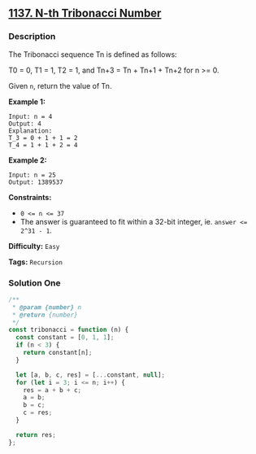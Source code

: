 ## [1137. N-th Tribonacci Number](https://leetcode.com/problems/n-th-tribonacci-number/)

### Description

The Tribonacci sequence Tn is defined as follows:

T0 = 0, T1 = 1, T2 = 1, and Tn+3 = Tn + Tn+1 + Tn+2 for n >= 0.

Given `n`, return the value of Tn.

**Example 1:**

```
Input: n = 4
Output: 4
Explanation:
T_3 = 0 + 1 + 1 = 2
T_4 = 1 + 1 + 2 = 4
```

**Example 2:**

```
Input: n = 25
Output: 1389537
```

**Constraints:**

- `0 <= n <= 37`
- The answer is guaranteed to fit within a 32-bit integer, ie. `answer <= 2^31 - 1`.

**Difficulty:** `Easy`

**Tags:** `Recursion`

### Solution One

```javascript
/**
 * @param {number} n
 * @return {number}
 */
const tribonacci = function (n) {
  const constant = [0, 1, 1];
  if (n < 3) {
    return constant[n];
  }

  let [a, b, c, res] = [...constant, null];
  for (let i = 3; i <= n; i++) {
    res = a + b + c;
    a = b;
    b = c;
    c = res;
  }

  return res;
};
```
